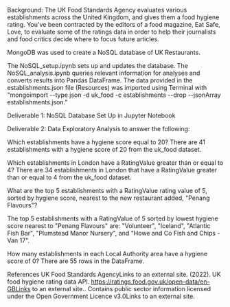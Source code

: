 Background:
The UK Food Standards Agency evaluates various establishments across the United Kingdom, and gives them a food hygiene rating. You've been contracted by the editors of a food magazine, Eat Safe, Love, to evaluate some of the ratings data in order to help their journalists and food critics decide where to focus future articles.


MongoDB was used to create a NoSQL database of UK Restaurants.

The NoSQL_setup.ipynb sets up and updates the database. The NoSQL_analysis.ipynb queries relevant information for analyses and converts results into Pandas DataFrame. The data provided in the establishments.json file (Resources) was imported using Terminal with "mongoimport --type json -d uk_food -c establishments --drop --jsonArray establishments.json."


Deliverable 1: NoSQL Database Set Up in Jupyter Notebook

Deliverable 2: Data Exploratory Analysis to answer the following:

Which establishments have a hygiene score equal to 20?
There are 41 establishments with a hygiene score of 20 from the uk_food dataset.

Which establishments in London have a RatingValue greater than or equal to 4?
There are 34 establishments in London that have a RatingValue greater than or equal to 4 from the uk_food dataset.

What are the top 5 establishments with a RatingValue rating value of 5, sorted by hygiene score, nearest to the new restaurant added, "Penang Flavours"?

The top 5 establishments with a RatingValue of 5 sorted by lowest hygiene score nearest to "Penang Flavours" are: "Volunteer", "Iceland", "Atlantic Fish Bar",  "Plumstead Manor Nursery", and "Howe and Co Fish and Chips - Van 17".

How many establishments in each Local Authority area have a hygiene score of 0? There are 55 rows in the DataFrame.


References
UK Food Standards AgencyLinks to an external site. (2022). UK food hygiene rating data API. https://ratings.food.gov.uk/open-data/en-GBLinks to an external site.. Contains public sector information licensed under the Open Government Licence v3.0Links to an external site.